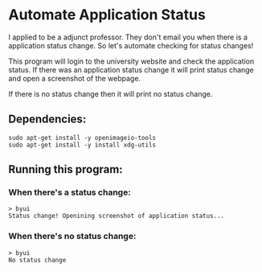 # Automate Application Status

I applied to be a adjunct professor. They don't email you when there is a application status change. So let's automate checking for status changes!

This program will login to the university website and check the application status. If there was an application status change it will print status change and open a screenshot of the webpage.

If there is no status change then it will print no status change.

## Dependencies:
```
sudo apt-get install -y openimageio-tools
sudo apt-get install -y install xdg-utils
```

## Running this program:
### When there's a status change:
```
> byui
Status change! Openining screenshot of application status...
```

### When there's no status change:
```
> byui
No status change
```
